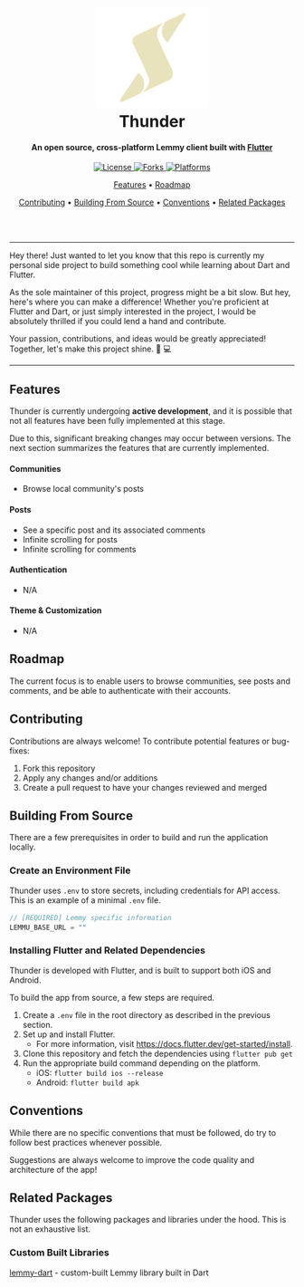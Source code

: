 <h1 align="center">
  <br>
    <img src="./assets/logo.png" alt="Markdownify" width="200">
  <br>
  Thunder
  <br>
</h1>

<h4 align="center">
    An open source, cross-platform Lemmy client built with <a href="https://flutter.dev/" target="_blank">Flutter</a>
</h4>

<p align="center">
  <a href="">
    <img src="https://img.shields.io/github/license/hjiangsu/thunder" alt="License">
  </a>
    <a href="">
    <img src="https://img.shields.io/github/forks/hjiangsu/thunder" alt="Forks">
  </a>
    <a href="">
    <img src="https://img.shields.io/badge/platform-ios%20%7C%20android-blueviolet" alt="Platforms">
  </a>
</p>

<p align="center">
  <a href="#features">Features</a> •
  <a href="#roadmap">Roadmap</a>
 
</p>

<p align="center">
   <a href="#contributing">Contributing</a> •
  <a href="#building-from-source">Building From Source</a> •
  <a href="#conventions">Conventions</a> •
  <a href="#related-packages">Related Packages</a>
</p>

<div align="center">
  <br>
  <br>
</div>

<hr />
<p>
Hey there! Just wanted to let you know that this repo is currently my personal side project to build something cool while learning about Dart and Flutter.  
</p>
<p>
As the sole maintainer of this project, progress might be a bit slow. But hey, here's where you can make a difference! Whether you're proficient at Flutter and Dart, or just simply interested in the project, I would be absolutely thrilled if you could lend a hand and contribute.  
</p>
<p>
Your passion, contributions, and ideas would be greatly appreciated! Together, let's make this project shine. 🚀 💻
</p>
<hr />

## Features

Thunder is currently undergoing **active development**, and it is possible that not all features have been fully implemented at this stage.

Due to this, significant breaking changes may occur between versions. The next section summarizes the features that are currently implemented.

#### **Communities**

- Browse local community's posts

#### **Posts**

- See a specific post and its associated comments
- Infinite scrolling for posts
- Infinite scrolling for comments

#### **Authentication**

- N/A

#### **Theme & Customization**

- N/A

## Roadmap

The current focus is to enable users to browse communities, see posts and comments, and be able to authenticate with their accounts.

## Contributing

Contributions are always welcome! To contribute potential features or bug-fixes:

1. Fork this repository
2. Apply any changes and/or additions
3. Create a pull request to have your changes reviewed and merged

## Building From Source

There are a few prerequisites in order to build and run the application locally.

### Create an Environment File

Thunder uses `.env` to store secrets, including credentials for API access. This is an example of a minimal `.env` file.

```dart
// [REQUIRED] Lemmy specific information
LEMMU_BASE_URL = ""
```

### Installing Flutter and Related Dependencies

Thunder is developed with Flutter, and is built to support both iOS and Android.

To build the app from source, a few steps are required.

1. Create a `.env` file in the root directory as described in the previous section.
2. Set up and install Flutter.
   - For more information, visit https://docs.flutter.dev/get-started/install.
3. Clone this repository and fetch the dependencies using `flutter pub get`
4. Run the appropriate build command depending on the platform.
   - iOS: `flutter build ios --release`
   - Android: `flutter build apk`

## Conventions

While there are no specific conventions that must be followed, do try to follow best practices whenever possible.

Suggestions are always welcome to improve the code quality and architecture of the app!

## Related Packages

Thunder uses the following packages and libraries under the hood. This is not an exhaustive list.

### Custom Built Libraries

[lemmy-dart](https://github.com/hjiangsu/lemmy-dart) - custom-built Lemmy library built in Dart
